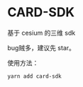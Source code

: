 <!--
 * @Description:
 * @version:
 * @Author: 宁四凯
 * @Date: 2020-08-11 11:07:18
 * @LastEditors: 宁四凯
 * @LastEditTime: 2020-09-28 10:40:51
-->

# CARD-SDK
基于 cesium 的三维 sdk  

bug贼多，建议先 star。

使用方法：

```
yarn add card-sdk
```
